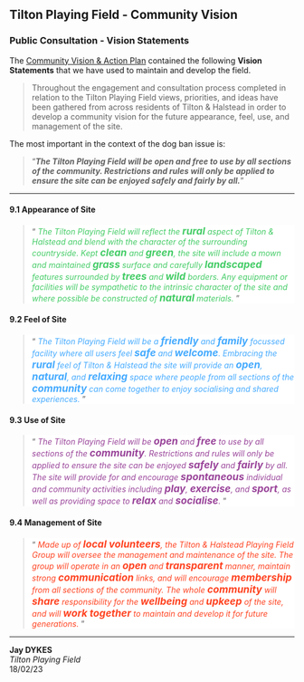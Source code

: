 ## Tilton Playing Field - Community Vision

### Public Consultation - Vision Statements

The [Community Vision & Action Plan](../docs/Tilton%20Playing%20Field%20-%20Community%20Vision%20%26%20Action%20Plan.pdf) contained the following **Vision Statements** that we have used to maintain and develop the field.

> Throughout the engagement and consultation process completed in relation to the Tilton Playing Field views, priorities, and ideas have been gathered from across residents of Tilton & Halstead in order to develop a community vision for the future appearance, feel, use, and management of the site.

The most important in the context of the dog ban issue is:

> “_**The Tilton Playing Field will be open and free to use by all sections of the community. Restrictions and rules will only be applied to ensure the site can be enjoyed safely and fairly by all.**_”

---

<style>
    .qGrn {color:#4c6}
    .qGrn strong {color:#4c6; font-size:125%}

    .qBlu {color:#4af}
    .qBlu strong {color:#4af; font-size:125%}

    .qPrp {color:#949}
    .qPrp strong {color:#949; font-size:125%}

    .qRed {color:#f42}
    .qRed strong {color:#f42; font-size:125%}

    .qGrn blockquote, .qBlu blockquote, .qPrp blockquote, .qRed blockquote {background:white}

</style>

#### 9.1 Appearance of Site

<span class="qGrn">

> “<span class="qGrn"> _The Tilton Playing Field will reflect the **rural** aspect of Tilton & Halstead and blend with the character of the surrounding countryside. Kept **clean** and **green**, the site will include a mown and maintained **grass** surface and carefully **landscaped** features surrounded by **trees** and **wild** borders. Any equipment or facilities will be sympathetic to the intrinsic character of the site and where possible be constructed of **natural** materials._ </span>”

</span>

#### 9.2 Feel of Site

<span class="qBlu">

> “<span class="qBlu"> _The Tilton Playing Field will be a **friendly** and **family** focussed facility where all users feel **safe** and **welcome**. Embracing the **rural** feel of Tilton & Halstead the site will provide an **open**, **natural**, and **relaxing** space where people from all sections of the **community** can come together to enjoy socialising and shared experiences._ </span>”

</span>

#### 9.3 Use of Site

<span class="qPrp">

> “<span class="qPrp"> _The Tilton Playing Field will be **open** and **free** to use by all sections of the **community**. Restrictions and rules will only be applied to ensure the site can be enjoyed **safely** and **fairly** by all. The site will provide for and encourage **spontaneous** individual and community activities including **play**, **exercise**, and **sport**, as well as providing space to **relax** and **socialise**._ </span>”

</span>

#### 9.4 Management of Site

<span class="qRed">

> “<span class="qRed"> _Made up of **local volunteers**, the Tilton & Halstead Playing Field Group will oversee the management and maintenance of the site. The group will operate in an **open** and **transparent** manner, maintain strong **communication** links, and will encourage **membership** from all sections of the community. The whole **community** will **share** responsibility for the **wellbeing** and **upkeep** of the site, and will **work together** to maintain and develop it for future generations._ </span>”

</span>

---

**Jay DYKES**<br/>
_Tilton Playing Field_<br/>
18/02/23
